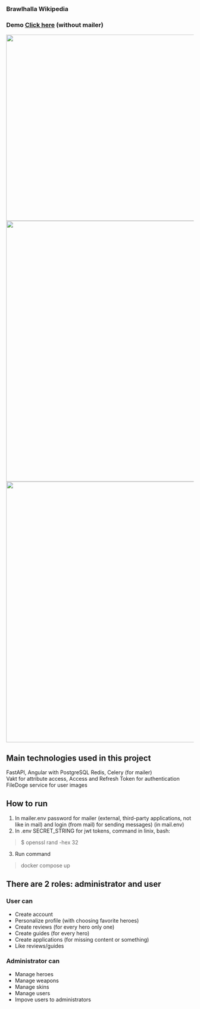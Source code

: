 ### Brawlhalla Wikipedia

### Demo [Click here](https://frontend-brawlhalla-wiki.vercel.app/) (without mailer)
<img src="https://github.com/sYnergieee/brawlhalla_wikipedia/assets/113714097/880db9e5-39ba-48a7-bc41-506ba137e115.png" width="1200" height="500">
<img src="https://github.com/user-attachments/assets/517d33d0-3d47-4167-b989-63910541377a" width="1200" height="700">
<img src="https://github.com/user-attachments/assets/e2ba5114-dcfb-4dc9-9157-18efee3efd14" width="1200" height="700">

## Main technologies used in this project 
FastAPI, Angular with PostgreSQL Redis, Celery (for mailer) </br>
Vakt for attribute access, Access and Refresh Token for authentication </br>
FileDoge service for user images

## How to run
1. In mailer.env password for mailer (external, third-party applications, not like in mail) and login (from mail) for sending messages) (in mail.env)
2. In .env SECRET_STRING for jwt tokens, command in linix, bash:
> $ openssl rand -hex 32
3. Run command
> docker compose up

## There are 2 roles: administrator and user
### User can
* Create account 
* Personalize profile (with choosing favorite heroes)
* Create reviews (for every hero only one)
* Create guides (for every hero)
* Create applications (for missing content or something)
* Like reviews/guides
### Administrator can
* Manage heroes
* Manage weapons
* Manage skins
* Manage users
* Impove users to administrators
